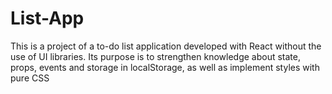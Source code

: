 # List-App
This is a project of a to-do list application developed with React without the use of UI libraries. Its purpose is to strengthen knowledge about state, props, events and storage in localStorage, as well as implement styles with pure CSS
